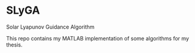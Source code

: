 # SLyGA
Solar Lyapunov Guidance Algorithm

This repo contains my MATLAB implementation of some algorithms for my thesis.
